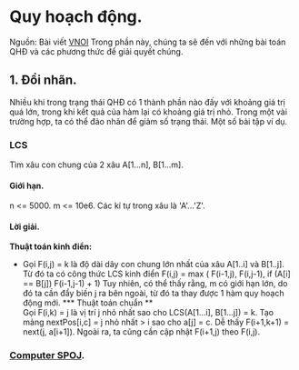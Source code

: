 # Quy hoạch động.
Nguồn: Bài viết [VNOI](https://vnoi.info/wiki/algo/dp/Mot-so-ky-thuat-toi-uu-hoa-thuat-toan-Quy-Hoach-Dong)
Trong phần này, chúng ta sẽ đến với những bài toán QHĐ và các phương thức để giải quyết chúng. 
## 1. Đổi nhãn. 
Nhiều khi trong trạng thái QHĐ có 1 thành phần nào đấy với khoảng giá trị quá lớn, trong khi kết quả của hàm lại có khoảng giá trị nhỏ. Trong một vài trường hợp, ta có thể đảo nhãn để giảm số trạng thái. 
Một số bài tập ví dụ.
### **LCS**
Tìm xâu con chung của 2 xâu A[1...n], B[1...m].
#### Giới hạn.
n <= 5000.
m <= 10e6.
Các kí tự trong xâu là 'A'...'Z'.
#### Lời giải.
**Thuật toán kinh điển:**
- Gọi F(i,j) = k là độ dài dãy con chung lớn nhất của xâu A[1..i] và B[1..j]. 
Từ đó ta có công thức LCS kinh điển F(i,j) = max ( F(i-1,j), F(i,j-1), if (A[i] == B[j]) F(i-1,j-1) + 1)
Tuy nhiên, có thể thấy rằng, m có giới hạn lớn, do đó ta cần đẩy biến j ra bên ngoài, từ đó ta thay được 1 hàm quy hoạch động mới.
*** Thuật toán chuẩn **  
Gọi F(i,k) = j là vị trí j nhỏ nhất sao cho LCS(A[1...i], B[1...j]) = k.
Tạo mảng nextPos[i,c] = j nhỏ nhất > i sao cho a[j] = c.
Dễ thấy F(i+1,k+1) = next(j, a[i+1]).
Ngoài ra, ta cũng cần cập nhật F(i+1,j) theo F(i,j).
### [Computer SPOJ](https://vn.spoj.com/problems/COMPUTER/).




